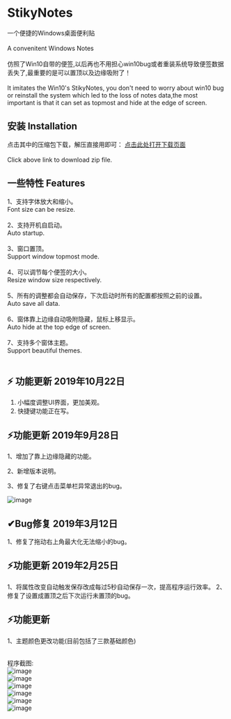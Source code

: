 # StikyNotes

一个便捷的Windows桌面便利贴</br></br>
A convenitent Windows Notes </br></br>
仿照了Win10自带的便签,以后再也不用担心win10bug或者重装系统导致便签数据丢失了,最重要的是可以置顶以及边缘吸附了！</br></br>
It imitates the Win10's StikyNotes, you don't need to worry about win10 bug or reinstall the system which led to the loss of notes data,the most important is that it can set as topmost and hide at the edge of screen.</br>

## 安装 Installation

点击其中的压缩包下载，解压直接用即可：
[点击此处打开下载页面](https://github.com/li-zheng-hao/StikyNotes/releases)</br></br>
Click above link to download zip file.

## 一些特性 Features</br>

1、支持字体放大和缩小。</br>
Font size can be resize.</br></br>
2、支持开机自启动。</br>
Auto startup.</br></br>
3、窗口置顶。</br>
Support window topmost mode.</br></br>
4、可以调节每个便签的大小。</br>
Resize window size respectively.</br></br>
5、所有的调整都会自动保存，下次启动时所有的配置都按照之前的设置。</br>
Auto save all data.</br></br>
6、窗体靠上边缘自动吸附隐藏，鼠标上移显示。</br>
Auto hide at the top edge of screen.</br></br>
7、支持多个窗体主题。</br>
Support beautiful themes.</br></br>

## ⚡ 功能更新 2019年10月22日

1. 小幅度调整UI界面，更加美观。
2. 快捷键功能正在写。

## ⚡功能更新 2019年9月28日

1、增加了靠上边缘隐藏的功能。

2、新增版本说明。

3、修复了右键点击菜单栏异常退出的bug。

![image](https://github.com/li-zheng-hao/StikyNotes/raw/master/Doc/feature1.gif)</br>

## ✔Bug修复 2019年3月12日

1、修复了拖动右上角最大化无法缩小的bug。

## ⚡功能更新 2019年2月25日

1、将属性改变自动触发保存改成每过5秒自动保存一次，提高程序运行效率。
2、修复了设置成置顶之后下次运行未置顶的bug。

## ⚡功能更新

1、主题颜色更改功能(目前包括了三款基础颜色)</br></br>

程序截图:</br>
![image](https://github.com/li-zheng-hao/StikyNotes/raw/master/Doc/MainWindow.png)</br>
![image](https://github.com/li-zheng-hao/StikyNotes/raw/master/Doc/MainWindow2.png)</br>
![image](https://github.com/li-zheng-hao/StikyNotes/raw/master/Doc/MainWindow3.png)</br>
![image](https://github.com/li-zheng-hao/StikyNotes/raw/master/Doc/about.png)</br>
![image](https://github.com/li-zheng-hao/StikyNotes/raw/master/Doc/setting.png)</br>
![image](https://github.com/li-zheng-hao/StikyNotes/raw/master/Doc/taskbar.png)</br>
